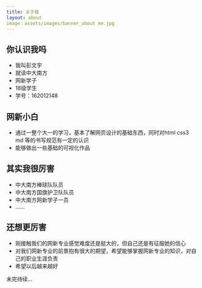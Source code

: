 ```yaml
---
title: 关于我
layout: about
image：assets/images/banner_about me.jpg
---
```

## 你认识我吗
- 我叫彭文宇
- 就读中大南方
- 网新学子
- 18级学生
- 学号：162012148

## 网新小白
- 通过一整个大一的学习，基本了解网页设计的基础东西，同时对html css3 md 等的书写规范有一定的认识
- 能够做出一些基础的可视化作品

## 其实我很厉害
- 中大南方棒球队队员
- 中大南方国旗护卫队队员
- 中大南方网新学子一员
- ......

## 还想更厉害
- 刚接触我们的网新专业感觉难度还是挺大的，但自己还是有征服她的信心
- 对我们网新专业的前景抱有很大的期望，希望能够掌握网新专业的知识，对自己的职业生涯负责
- 希望以后越来越好

未完待续...